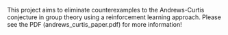 This project aims to eliminate counterexamples to the Andrews-Curtis conjecture in group theory using a reinforcement learning approach. Please see the PDF (andrews_curtis_paper.pdf) for more information!
